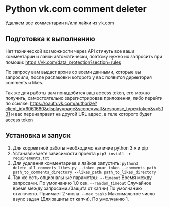 # Python vk.com comment deleter
Удаляем все комментарии и/или лайки из vk.com

## Подготовка к выполнению
Нет технической возможности через API стянуть все ваши комментарии и лайки
автоматически, поэтому нужно их запросить при помощи: 
https://vk.com/data_protection?section=rules 

По запросу вам выдаст архив со всеми данными, которые вы запросили, после распаковки
которого у вас появится директория comments и likes.

Так же для работы вам понадобится ваш access token, его можно получить, самостоятельно зарегистрировав
приложения, либо перейти по ссылке: 
https://oauth.vk.com/authorize?client_id=6061680&display=page&scope=wall&response_type=token&v=5.131 и вас перенаправит
на другой URL адрес, в теле которого будет access token


## Установка и запуск
1. Для корректной работы необходимо наличие python 3.x и pip
2. Устанавливаете зависимости проекта `pip3 install -r requirements.txt`
3. Для удаления комментариев и лайков запустить:
`python3 delete_all_comments_likes.py --token your_token --comments_path path_to_comments_directory --likes_path path_to_likes_directory`
4. Так же есть опциональные параметры:
`--timeout` Время между запросами. По умолчанию 1.0 сек.
`--random_timeout` Случайное время между запросами.(Защита от капчи) По умолчанию отключено. Приимает 2 числа.
`--max_tasks` Максимальное число async задач (Для защиты от капчи). По умолчанию 1.
